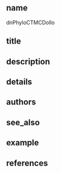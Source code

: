 ## name
dnPhyloCTMCDollo
## title
## description
## details
## authors
## see_also
## example
## references
